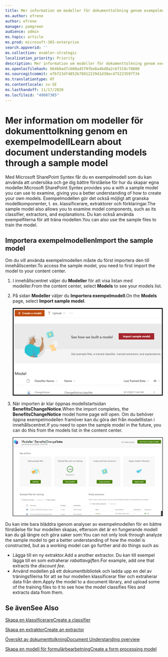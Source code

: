 ```yaml
---
title: Mer information om modeller för dokumenttolkning genom exempelmodellen
ms.author: efrene
author: efrene
manager: pamgreen
audience: admin
ms.topic: article
ms.prod: microsoft-365-enterprise
search.appverid: ''
ms.collection: enabler-strategic
localization_priority: Priority
description: Mer information om modeller för dokumenttolkning genom exempelmodellen
ms.openlocfilehash: 664b0ad7cb00a4570fbe8a4bd8a2c6f319cf8800
ms.sourcegitcommit: e7bf23df4852b78912229d1d38ec475223597f34
ms.translationtype: HT
ms.contentlocale: sv-SE
ms.lasthandoff: 11/17/2020
ms.locfileid: "49087385"
---
```

# <a name="learn-about-document-understanding-models-through-a-sample-model"></a><span data-ttu-id="8b527-103">Mer information om modeller för dokumenttolkning genom en exempelmodell</span><span class="sxs-lookup"><span data-stu-id="8b527-103">Learn about document understanding models through a sample model</span></span>

<span data-ttu-id="8b527-104">Med Microsoft SharePoint Syntex får du en exempelmodell som du kan använda att undersöka och ge dig bättre förståelse för hur du skapar egna modeller.</span><span class="sxs-lookup"><span data-stu-id="8b527-104">Microsoft SharePoint Syntex provides you a with a sample model you can use to examine, giving you a better understanding of how to create your own models.</span></span> <span data-ttu-id="8b527-105">Exempelmodellen gör det också möjligt att granska modellkomponenter, t. ex. klassificerare, extraktorer och förklaringar.</span><span class="sxs-lookup"><span data-stu-id="8b527-105">The sample model also allows you to examine model components, such as its classifier, extractors, and explanations.</span></span> <span data-ttu-id="8b527-106">Du kan också använda exempelfilerna för att träna modellen.</span><span class="sxs-lookup"><span data-stu-id="8b527-106">You can also use the sample files to train the model.</span></span>

## <a name="import-the-sample-model"></a><span data-ttu-id="8b527-107">Importera exempelmodellen</span><span class="sxs-lookup"><span data-stu-id="8b527-107">Import the sample model</span></span>

<span data-ttu-id="8b527-108">Om du vill använda exempelmodellen måste du först importera den till innehållscenter.</span><span class="sxs-lookup"><span data-stu-id="8b527-108">To access the sample model, you need to first import the model to your content center.</span></span>

1. <span data-ttu-id="8b527-109">I innehållscentret väljer du **Modeller** för att visa listan med modeller.</span><span class="sxs-lookup"><span data-stu-id="8b527-109">From the content center, select **Models** to see your models list.</span></span></br>
2. <span data-ttu-id="8b527-110">På sidan **Modeller** väljer du **Importera exempelmodell**.</span><span class="sxs-lookup"><span data-stu-id="8b527-110">On the **Models** page, select **Import sample model**.</span></span></br>

    ![Importera exempelmodell](../media/content-understanding/import-sample-model.png) </br>

3. <span data-ttu-id="8b527-112">När importen är klar öppnas modellstartsidan **BenefitsChangeNotice**.</span><span class="sxs-lookup"><span data-stu-id="8b527-112">When the import completes, the **BenefitsChangeNotice** model home page will open.</span></span> <span data-ttu-id="8b527-113">Om du behöver öppna exempelmodellen framöver kan du göra det från modelllistan i innehållscentret.</span><span class="sxs-lookup"><span data-stu-id="8b527-113">If you need to open the sample model in the future, you can do this from the models list in the content center.</span></span> </br>

     ![Exempelstartsida](../media/content-understanding/sample-home-page.png)</br>

<span data-ttu-id="8b527-115">Du kan inte bara bläddra igenom analyser av exempelmodellen för en bättre förståelse för hur modellen skapas, eftersom det är en fungerande modell kan du gå längre och göra saker som:</span><span class="sxs-lookup"><span data-stu-id="8b527-115">You can not only look through analyze the sample model to get a better understanding of how the model is constructed, but as a working model can go further and do things such as:</span></span>

- <span data-ttu-id="8b527-116">Lägga till en ny extraktor.</span><span class="sxs-lookup"><span data-stu-id="8b527-116">Add a another extractor.</span></span> <span data-ttu-id="8b527-117">Du kan till exempel lägga till en som extraherar *rabattavgiften*.</span><span class="sxs-lookup"><span data-stu-id="8b527-117">For example, add one that extracts the *discount fee*.</span></span>
- <span data-ttu-id="8b527-118">Använd modellen på ett dokumentbibliotek och ladda upp en del av träningsfilerna för att se hur modellen klassificerar filer och extraherar data från dem.</span><span class="sxs-lookup"><span data-stu-id="8b527-118">Apply the model to a document library, and upload some of the training files to it to see how the model classifies files and extracts data from them.</span></span>


## <a name="see-also"></a><span data-ttu-id="8b527-119">Se även</span><span class="sxs-lookup"><span data-stu-id="8b527-119">See Also</span></span>
[<span data-ttu-id="8b527-120">Skapa en klassificerare</span><span class="sxs-lookup"><span data-stu-id="8b527-120">Create a classifier</span></span>](create-a-classifier.md)

[<span data-ttu-id="8b527-121">Skapa en extraktor</span><span class="sxs-lookup"><span data-stu-id="8b527-121">Create an extractor</span></span>](create-an-extractor.md)

[<span data-ttu-id="8b527-122">Översikt av dokumenttolkning</span><span class="sxs-lookup"><span data-stu-id="8b527-122">Document Understanding overview</span></span>](document-understanding-overview.md)

[<span data-ttu-id="8b527-123">Skapa en modell för formulärbearbetning</span><span class="sxs-lookup"><span data-stu-id="8b527-123">Create a form processing model</span></span>](create-a-form-processing-model.md)  
